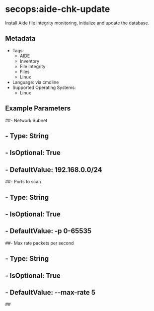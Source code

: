 <!-- region Generated -->
# secops:aide-chk-update

Install Aide file integrity monitoring, initialize and update the database.

## Metadata

- Tags:
  - AIDE
  - Inventory
  - File Integrity
  - Files
  - Linux
- Language: via cmdline
- Supported Operating Systems:
  - Linux

## Example Parameters

##- Network Subnet
## - Type: String
##  - IsOptional: True
##  - DefaultValue: 192.168.0.0/24
##- Ports to scan
##  - Type: String
##  - IsOptional: True
##  - DefaultValue: -p 0-65535
##- Max rate packets per second
##  - Type: String
##  - IsOptional: True
##  - DefaultValue: --max-rate 5
##<!-- endregion -->
